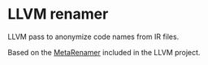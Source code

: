 # LLVM renamer

LLVM pass to anonymize code names from IR files.

Based on the
[MetaRenamer](https://llvm.org/doxygen/MetaRenamer_8cpp_source.html) included
in the LLVM project.
